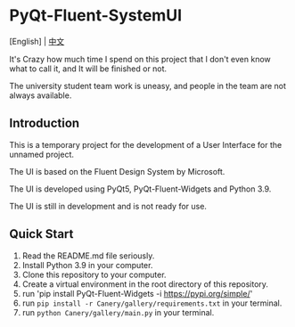 # PyQt-Fluent-SystemUI
[English] | [中文](README.md)

It's Crazy how much time I spend on this project that I don't even know what to call it, and It will be finished or not.

The university student team work is uneasy, and people in the team are not always available. 

## Introduction

This is a temporary project for the development of a User Interface for the unnamed project. 

The UI is based on the Fluent Design System by Microsoft. 

The UI is developed using PyQt5, PyQt-Fluent-Widgets and Python 3.9. 

The UI is still in development and is not ready for use.

## Quick Start

1. Read the README.md file seriously.
2. Install Python 3.9 in your computer.
3. Clone this repository to your computer.
4. Create a virtual environment in the root directory of this repository.
5. run 'pip install PyQt-Fluent-Widgets -i https://pypi.org/simple/'
6. run `pip install -r Canery/gallery/requirements.txt` in your terminal.
7. run `python Canery/gallery/main.py` in your terminal.
